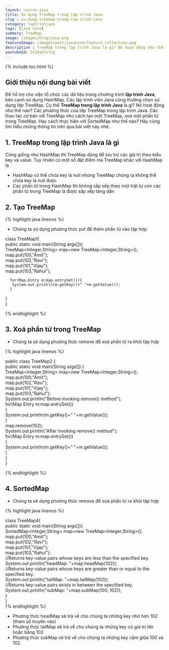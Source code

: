 ```yaml
---
layout: course-java
title: Sử dụng TreeMap trong lập trình Java
slug : su-dung-treemap-trong-lap-trinh-java
category: laptrinhjava
tags: [java core]
summery: TreeMap
image: /images/blog/java.png
featureImage: /images/post/javacore/feature_collection.png
description : TreeMap trong lập trình Java là gì? Nó hoạt động như thế nào? Các phương thức của lớp TreeMap trong lập trình Java. Các thao tác cơ bản với TreeMap như cách tạo một TreeMap, xoá một phần tử trong TreeMap. Hay cách thực hiện với SortedMap như thế nào? Hãy cùng tìm hiểu những thông tin trên qua bài viết này nhé. Với những chia sẻ lí thuyết kèm theo ví dụ minh hoạ, bài viết sẽ giúp bạn áp dụng ngay TreeMap vào thực hành lập trình.
youtubeId: 5C2OqlhiYsg
---
```


{% include toc.html %}

## **Giới thiệu nội dung bài viết**

Để hỗ trợ cho việc tổ chức các dữ liệu trong chương trình <b>lập trình Java</b>, bên cạnh sử dụng HashMap. Các lập trình viên Java cũng thường chọn sử dụng lớp TreeMap. 
Cụ thể <b>TreeMap trong lập trình Java</b> là gì? Nó hoạt động như thế nào? Các phương thức của lớp TreeMap trong lập trình Java. Các thao tác cơ bản với TreeMap như cách tạo một TreeMap, xoá một phần tử trong TreeMap. Hay cách thực hiện với SortedMap như thế nào? Hãy cùng tìm hiểu những thông tin trên qua bài viết này nhé. 


## **1. TreeMap trong lập trình Java là gì**

Cũng giống như HashMap thì TreeMap dùng để lưu trữ các giá trị theo kiểu key và value. Tuy nhiên có một số đặt điểm mà TreeMap khác với HashMap là

+ HashMap có thể chứa key là null nhưng TreeMap chúng ta không thể chứa key là null được
+ Các phần tử trong HashMap thì không sắp xếp theo một trật tự còn các phần tử trong TreeMap là được sắp xếp tăng dần

## **2. Tạo TreeMap**

{% highlight java linenos %}

- Chúng ta sử dụng phương thức put để thêm phần tử vào tập hợp

class TreeMap1{  
 public static void main(String args[]){  
   TreeMap<Integer,String> map=new TreeMap<Integer,String>();    
      map.put(100,"Amit");    
      map.put(102,"Ravi");    
      map.put(101,"Vijay");    
      map.put(103,"Rahul");    
        
      for(Map.Entry m:map.entrySet()){    
       System.out.println(m.getKey()+" "+m.getValue());    
      }    
 }  
}  

{% endhighlight %}

## **3. Xoá phần tử trong TreeMap**

- Chúng ta sẽ dụng phương thức remove để xoá phần tử ra khỏi tập hợp

{% highlight java linenos %}

public class TreeMap2 {  
   public static void main(String args[]) {  
    TreeMap<Integer,String> map=new TreeMap<Integer,String>();    
      map.put(100,"Amit");    
      map.put(102,"Ravi");    
      map.put(101,"Vijay");    
      map.put(103,"Rahul");    
      System.out.println("Before invoking remove() method");  
      for(Map.Entry m:map.entrySet())  
      {  
          System.out.println(m.getKey()+" "+m.getValue());      
      }  
      map.remove(102);      
      System.out.println("After invoking remove() method");  
      for(Map.Entry m:map.entrySet())  
      {  
          System.out.println(m.getKey()+" "+m.getValue());      
      }  
      }  
}  

{% endhighlight %}

## **4. SortedMap**

- Chúng ta sẽ dụng phương thức remove để xoá phần tử ra khỏi tập hợp

{% highlight java linenos %}

class TreeMap4{  
 public static void main(String args[]){  
   SortedMap<Integer,String> map=new TreeMap<Integer,String>();    
      map.put(100,"Amit");    
      map.put(102,"Ravi");    
      map.put(101,"Vijay");    
      map.put(103,"Rahul");    
      //Returns key-value pairs whose keys are less than the specified key.  
      System.out.println("headMap: "+map.headMap(102));  
      //Returns key-value pairs whose keys are greater than or equal to the specified key.  
      System.out.println("tailMap: "+map.tailMap(102));  
      //Returns key-value pairs exists in between the specified key.  
      System.out.println("subMap: "+map.subMap(100, 102));    
 }  
}  
{% endhighlight %}

- Phương thức headMap sẽ trả về cho chúng ta những key nhỏ hơn 102 (tham số truyền vào)
- Phương thức tailMap sẽ trả về cho chúng ta những key có giá trị lớn hoặc bằng 102
- Phương thức subMap sẽ trả về cho chúng ta những key nằm giữa 100 và 102.






